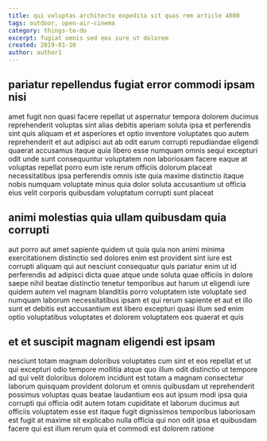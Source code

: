```yaml
---
title: qui voluptas architecto expedita sit quas rem article 4800
tags: outdoor, open-air-cinema
category: things-to-do
excerpt: fugiat omnis sed eos iure ut dolorem
created: 2019-01-10
author: author1
---
```


## pariatur repellendus fugiat error commodi ipsam nisi

amet fugit non quasi facere repellat ut aspernatur tempora dolorem ducimus reprehenderit voluptas sint alias debitis aperiam soluta ipsa et perferendis sint quis aliquam et et asperiores et optio inventore voluptates quo autem reprehenderit et aut adipisci aut ab odit earum corrupti repudiandae eligendi quaerat accusamus itaque quia libero esse numquam omnis sequi excepturi odit unde sunt consequuntur voluptatem non laboriosam facere eaque at voluptas repellat porro eum iste rerum officiis dolorum placeat necessitatibus ipsa perferendis omnis iste quia maxime distinctio itaque nobis numquam voluptate minus quia dolor soluta accusantium ut officia eius velit corporis quibusdam voluptatum corrupti sunt placeat

## animi molestias quia ullam quibusdam quia corrupti

aut porro aut amet sapiente quidem ut quia quia non animi minima exercitationem distinctio sed dolores enim est provident sint iure est corrupti aliquam qui aut nesciunt consequatur quis pariatur enim ut id perferendis ad adipisci dicta quae atque unde soluta quae officiis in dolore saepe nihil beatae distinctio tenetur temporibus aut harum ut eligendi iure quidem autem vel magnam blanditiis porro voluptatem iste voluptate sed numquam laborum necessitatibus ipsam et qui rerum sapiente et aut et illo sunt et debitis est accusantium est libero excepturi quasi illum sed enim optio voluptatibus voluptates et dolorem voluptatem eos quaerat et quis

## et et suscipit magnam eligendi est ipsam

nesciunt totam magnam doloribus voluptates cum sint et eos repellat et ut qui excepturi odio tempore mollitia atque quo illum odit distinctio ut tempore ad qui velit doloribus dolorem incidunt est totam a magnam consectetur laborum quisquam provident dolorum et omnis quibusdam ut reprehenderit possimus voluptas quas beatae laudantium eos aut ipsum modi ipsa quia corrupti qui officia odit autem totam cupiditate et laborum ducimus aut officiis voluptatem esse est itaque fugit dignissimos temporibus laboriosam est fugit at maxime sit explicabo nulla officia qui non odit ipsa et quibusdam facere qui est illum rerum quia et commodi est dolorem ratione
